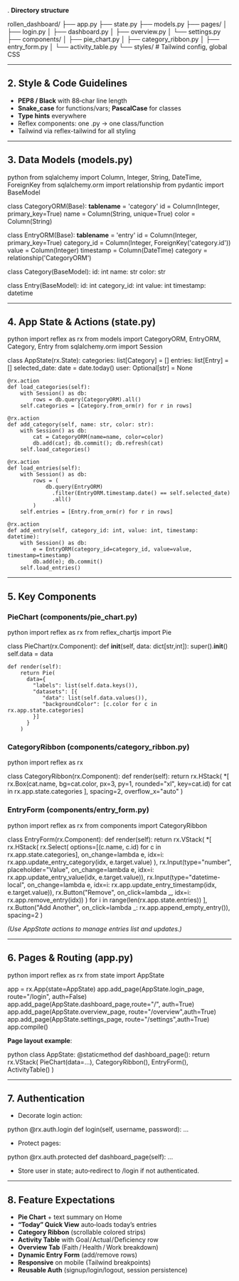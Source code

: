 . **Directory structure**

   
rollen_dashboard/
   ├── app.py
   ├── state.py
   ├── models.py
   ├── pages/
   │   ├── login.py
   │   ├── dashboard.py
   │   ├── overview.py
   │   └── settings.py
   ├── components/
   │   ├── pie_chart.py
   │   ├── category_ribbon.py
   │   ├── entry_form.py
   │   └── activity_table.py
   └── styles/            # Tailwind config, global CSS


---

## 2. Style & Code Guidelines

* **PEP8 / Black** with 88‑char line length
* **Snake\_case** for functions/vars; **PascalCase** for classes
* **Type hints** everywhere
* Reflex components: one .py → one class/function
* Tailwind via reflex-tailwind for all styling

---

## 3. Data Models (models.py)

python
from sqlalchemy import Column, Integer, String, DateTime, ForeignKey
from sqlalchemy.orm import relationship
from pydantic import BaseModel

class CategoryORM(Base):
    __tablename__ = 'category'
    id = Column(Integer, primary_key=True)
    name = Column(String, unique=True)
    color = Column(String)

class EntryORM(Base):
    __tablename__ = 'entry'
    id = Column(Integer, primary_key=True)
    category_id = Column(Integer, ForeignKey('category.id'))
    value = Column(Integer)
    timestamp = Column(DateTime)
    category = relationship('CategoryORM')

class Category(BaseModel):
    id: int
    name: str
    color: str

class Entry(BaseModel):
    id: int
    category_id: int
    value: int
    timestamp: datetime


---

## 4. App State & Actions (state.py)

python
import reflex as rx
from models import CategoryORM, EntryORM, Category, Entry
from sqlalchemy.orm import Session

class AppState(rx.State):
    categories: list[Category] = []
    entries:    list[Entry]    = []
    selected_date: date        = date.today()
    user: Optional[str]        = None

    @rx.action
    def load_categories(self):
        with Session() as db:
            rows = db.query(CategoryORM).all()
        self.categories = [Category.from_orm(r) for r in rows]

    @rx.action
    def add_category(self, name: str, color: str):
        with Session() as db:
            cat = CategoryORM(name=name, color=color)
            db.add(cat); db.commit(); db.refresh(cat)
        self.load_categories()

    @rx.action
    def load_entries(self):
        with Session() as db:
            rows = (
                db.query(EntryORM)
                  .filter(EntryORM.timestamp.date() == self.selected_date)
                  .all()
            )
        self.entries = [Entry.from_orm(r) for r in rows]

    @rx.action
    def add_entry(self, category_id: int, value: int, timestamp: datetime):
        with Session() as db:
            e = EntryORM(category_id=category_id, value=value, timestamp=timestamp)
            db.add(e); db.commit()
        self.load_entries()


---

## 5. Key Components

### PieChart (components/pie_chart.py)

python
import reflex as rx
from reflex_chartjs import Pie

class PieChart(rx.Component):
    def __init__(self, data: dict[str,int]):
        super().__init__()
        self.data = data

    def render(self):
        return Pie(
          data={
            "labels": list(self.data.keys()),
            "datasets": [{
               "data": list(self.data.values()),
               "backgroundColor": [c.color for c in rx.app.state.categories]
            }]
          }
        )


### CategoryRibbon (components/category_ribbon.py)

python
import reflex as rx

class CategoryRibbon(rx.Component):
    def render(self):
        return rx.HStack(
          *[
            rx.Box(cat.name, bg=cat.color, px=3, py=1, rounded="xl", key=cat.id)
            for cat in rx.app.state.categories
          ],
          spacing=2, overflow_x="auto"
        )


### EntryForm (components/entry_form.py)

python
import reflex as rx
from components import CategoryRibbon

class EntryForm(rx.Component):
    def render(self):
        return rx.VStack(
          *[
            rx.HStack(
              rx.Select(
                options=[(c.name, c.id) for c in rx.app.state.categories],
                on_change=lambda e, idx=i: rx.app.update_entry_category(idx, e.target.value)
              ),
              rx.Input(type="number", placeholder="Value",
                       on_change=lambda e, idx=i: rx.app.update_entry_value(idx, e.target.value)),
              rx.Input(type="datetime-local",
                       on_change=lambda e, idx=i: rx.app.update_entry_timestamp(idx, e.target.value)),
              rx.Button("Remove", on_click=lambda _, idx=i: rx.app.remove_entry(idx))
            )
            for i in range(len(rx.app.state.entries))
          ],
          rx.Button("Add Another", on_click=lambda _: rx.app.append_empty_entry()),
          spacing=2
        )


*(Use AppState actions to manage entries list and updates.)*

---

## 6. Pages & Routing (app.py)

python
import reflex as rx
from state import AppState

app = rx.App(state=AppState)
app.add_page(AppState.login_page,    route="/login",    auth=False)
app.add_page(AppState.dashboard_page,route="/",        auth=True)
app.add_page(AppState.overview_page, route="/overview",auth=True)
app.add_page(AppState.settings_page, route="/settings",auth=True)
app.compile()


**Page layout example**:

python
class AppState:
    @staticmethod
    def dashboard_page():
        return rx.VStack(
          PieChart(data=...), 
          CategoryRibbon(), 
          EntryForm(), 
          ActivityTable()
        )


---

## 7. Authentication

* Decorate login action:

  
python
  @rx.auth.login
  def login(self, username, password): ...

* Protect pages:

  
python
  @rx.auth.protected
  def dashboard_page(self): ...

* Store user in state; auto‑redirect to /login if not authenticated.

---

## 8. Feature Expectations

* **Pie Chart** + text summary on Home
* **“Today” Quick View** auto‑loads today’s entries
* **Category Ribbon** (scrollable colored strips)
* **Activity Table** with Goal / Actual / Deficiency row
* **Overview Tab** (Faith / Health / Work breakdown)
* **Dynamic Entry Form** (add/remove rows)
* **Responsive** on mobile (Tailwind breakpoints)
* **Reusable Auth** (signup/login/logout, session persistence)